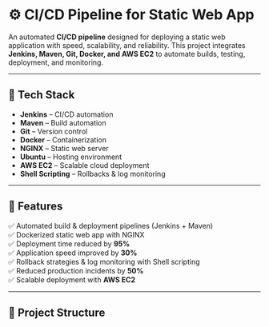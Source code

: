 # ⚙️ CI/CD Pipeline for Static Web App  

An automated **CI/CD pipeline** designed for deploying a static web application with speed, scalability, and reliability. This project integrates **Jenkins, Maven, Git, Docker, and AWS EC2** to automate builds, testing, deployment, and monitoring.  

---

## 🔧 Tech Stack  
- **Jenkins** – CI/CD automation  
- **Maven** – Build automation  
- **Git** – Version control  
- **Docker** – Containerization  
- **NGINX** – Static web server  
- **Ubuntu** – Hosting environment  
- **AWS EC2** – Scalable cloud deployment  
- **Shell Scripting** – Rollbacks & log monitoring  

---

## 📜 Features  
✅ Automated build & deployment pipelines (Jenkins + Maven)  
✅ Dockerized static web app with NGINX  
✅ Deployment time reduced by **95%**  
✅ Application speed improved by **30%**  
✅ Rollback strategies & log monitoring with Shell scripting  
✅ Reduced production incidents by **50%**  
✅ Scalable deployment with **AWS EC2**  

---

## 📂 Project Structure  
